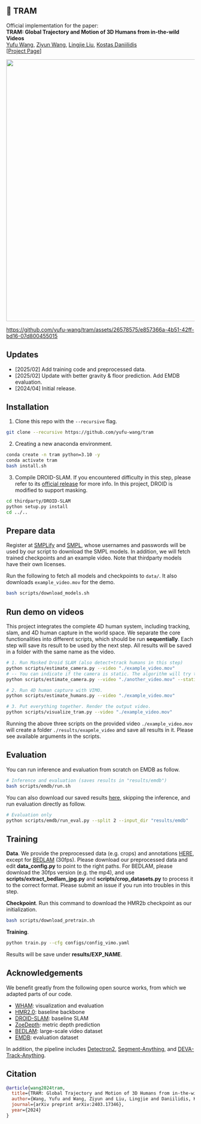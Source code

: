 ## :railway_car: TRAM 
Official implementation for the paper: \
**TRAM: Global Trajectory and Motion of 3D Humans from in-the-wild Videos**  
[Yufu Wang](https://yufu-wang.github.io), [Ziyun Wang](https://ziyunclaudewang.github.io/), [Lingjie Liu](https://lingjie0206.github.io/), [Kostas Daniilidis](https://www.cis.upenn.edu/~kostas/)\
[[Project Page](https://yufu-wang.github.io/tram4d/)]

<img src="data/teaser.jpg" width="700">

https://github.com/yufu-wang/tram/assets/26578575/e857366a-4b51-42ff-bd16-07d800455015

## Updates
- [2025/02] Add training code and preprocessed data.
- [2025/02] Update with better gravity & floor prediction. Add EMDB evaluation.
- [2024/04] Initial release.

## Installation
1. Clone this repo with the `--recursive` flag.
```Bash
git clone --recursive https://github.com/yufu-wang/tram
```
2. Creating a new anaconda environment.
```Bash
conda create -n tram python=3.10 -y
conda activate tram
bash install.sh
```
3. Compile DROID-SLAM. If you encountered difficulty in this step, please refer to its [official release](https://github.com/princeton-vl/DROID-SLAM) for more info. In this project, DROID is modified to support masking. 
```Bash
cd thirdparty/DROID-SLAM
python setup.py install
cd ../..
```

## Prepare data
Register at [SMPLify](https://smplify.is.tue.mpg.de) and [SMPL](https://smpl.is.tue.mpg.de), whose usernames and passwords will be used by our script to download the SMPL models. In addition, we will fetch trained checkpoints and an example video. Note that thirdparty models have their own licenses. 

Run the following to fetch all models and checkpoints to `data/`. It also downloads `example_video.mov` for the demo.
```Bash
bash scripts/download_models.sh
```

## Run demo on videos
This project integrates the complete 4D human system, including tracking, slam, and 4D human capture in the world space. We separate the core functionalities into different scripts, which should be run **sequentially**. Each step will save its result to be used by the next step. All results will be saved in a folder with the same name as the video.

```bash
# 1. Run Masked Droid SLAM (also detect+track humans in this step)
python scripts/estimate_camera.py --video "./example_video.mov" 
# -- You can indicate if the camera is static. The algorithm will try to catch it as well.
python scripts/estimate_camera.py --video "./another_video.mov" --static_camera

# 2. Run 4D human capture with VIMO.
python scripts/estimate_humans.py --video "./example_video.mov"

# 3. Put everything together. Render the output video.
python scripts/visualize_tram.py --video "./example_video.mov"
```

Running the above three scripts on the provided video `./example_video.mov` will create a folder `./results/exapmle_video` and save all results in it. Please see available arguments in the scripts.


## Evaluation
You can run inference and evaluation from scratch on EMDB as follow.

```bash
# Inference and evaluation (saves results in "results/emdb")
bash scripts/emdb/run.sh
```

You can also download our saved results [here](https://drive.google.com/drive/folders/1ghLfoFpaoi1SHnYJSM1iaOFzetwLkHD8?usp=sharing), skipping the inference, and run evaluation directly as follow.
```bash
# Evaluation only 
python scripts/emdb/run_eval.py --split 2 --input_dir "results/emdb"
```



## Training 
**Data**. We provide the preprocessed data (e.g. crops) and annotations [HERE](https://drive.google.com/drive/folders/1kTrsfZRfWjZOnwNn-5OOyvmVCCXoGBUG?usp=share_link), except for [BEDLAM](https://bedlam.is.tue.mpg.de) (30fps). Please download our preprocessed data and edit **data_config.py** to point to the right paths. For BEDLAM, please download the 30fps version (e.g. the mp4), and use **scripts/extract_bedlam_jpg.py** and **scripts/crop_datasets.py** to process it to the correct format. Please submit an issue if you run into troubles in this step.

**Checkpoint**. Run this command to download the HMR2b checkpoint as our initialization.
```bash
bash scripts/download_pretrain.sh
```

**Training**.
```bash
python train.py --cfg configs/config_vimo.yaml
```
Results will be save under **results/EXP_NAME**. 


## Acknowledgements
We benefit greatly from the following open source works, from which we adapted parts of our code.
- [WHAM](https://github.com/yohanshin/WHAM): visualization and evaluation
- [HMR2.0](https://github.com/shubham-goel/4D-Humans): baseline backbone
- [DROID-SLAM](https://github.com/princeton-vl/DROID-SLAM): baseline SLAM
- [ZoeDepth](https://github.com/isl-org/ZoeDepth): metric depth prediction
- [BEDLAM](https://github.com/pixelite1201/BEDLAM): large-scale video dataset
- [EMDB](https://github.com/eth-ait/emdb): evaluation dataset

In addition, the pipeline includes [Detectron2](https://github.com/facebookresearch/detectron2), [Segment-Anything](https://github.com/facebookresearch/segment-anything), and [DEVA-Track-Anything](https://github.com/hkchengrex/Tracking-Anything-with-DEVA).


  
## Citation
```bibtex
@article{wang2024tram,
  title={TRAM: Global Trajectory and Motion of 3D Humans from in-the-wild Videos},
  author={Wang, Yufu and Wang, Ziyun and Liu, Lingjie and Daniilidis, Kostas},
  journal={arXiv preprint arXiv:2403.17346},
  year={2024}
}
```

